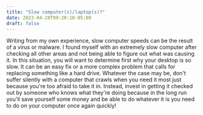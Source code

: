 ```yaml
---
title: "Slow computer(s)/laptop(s)?"
date: 2023-04-28T09:20:10-05:00
draft: false
---
```




Writing from my own experience, slow computer speeds can be the result of a virus or malware. I found myself with an extremely slow computer after checking all other areas and not being able to figure out what was causing it. In this situation, you will want to determine first why your desktop is so slow. It can be an easy fix or a more complex problem that calls for replacing something like a hard drive. Whatever the case may be, don't suffer silently with a computer that crawls when you need it most just because you're too afraid to take it in. Instead, invest in getting it checked out by someone who knows what they're doing because in the long run you'll save yourself some money and be able to do whatever it is you need to do on your computer once again quickly!